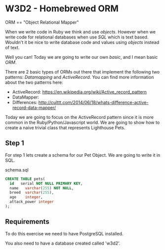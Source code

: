 W3D2 - Homebrewed ORM
==============================

ORM == "Object Relational Mapper"

When we write code in Ruby we think and use *objects*. However when we
write code for relational databases when use *SQL* which is text
based. Wouldn't it be nice to write database code and values using
*objects* instead of text.

Well you can! Today we are going to write our own *basic*, and I mean
basic *ORM*.

There are 2 basic types of ORMs out there that implement the following
two patterns: *Datamapping* and *ActiveRecord*. You can find more
information about the two patterns here:

* ActiveRecord: https://en.wikipedia.org/wiki/Active_record_pattern
* DataMapper:
* Differences:
http://culttt.com/2014/06/18/whats-difference-active-record-data-mapper/

Today we are going to focus on the ActiveRecord pattern since it is
more common in the Ruby/Python/Javascript world. We are going to show
how to create a naive trivial class that represents Lighthouse Pets.

Step 1
-------

For step 1 lets create a schema for our Pet Object. We are going to
write it in SQL.

schema.sql
```SQL
CREATE TABLE pets(
  id   serial NOT NULL PRIMARY KEY,
  name   varchar(255) NOT NULL,
  breed  varchar(255),
  age    integer,
  attack_power integer
);
```


Requirements
--------------

To do this exercise we need to have PostgreSQL installed.

You also need to have a database created called 'w3d2'.
